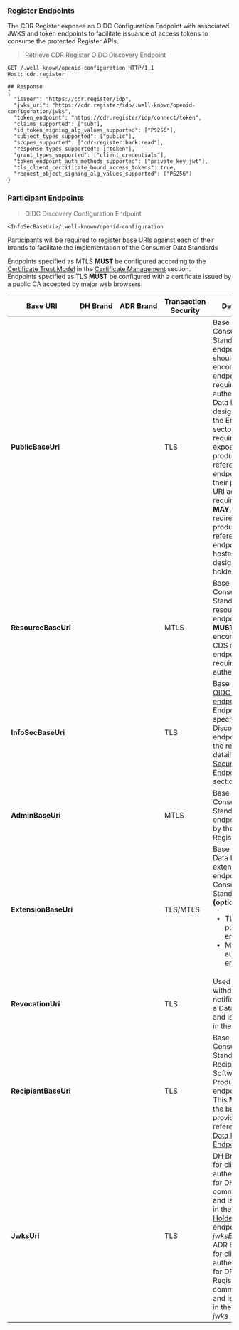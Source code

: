 ### Register Endpoints

The CDR Register exposes an OIDC Configuration Endpoint with associated JWKS and token endpoints to facilitate issuance of access tokens to consume the protected Register APIs.

> Retrieve CDR Register OIDC Discovery Endpoint

```
GET /.well-known/openid-configuration HTTP/1.1
Host: cdr.register

## Response
{
  "issuer": "https://cdr.register/idp",
  "jwks_uri": "https://cdr.register/idp/.well-known/openid-configuration/jwks",
  "token_endpoint": "https://cdr.register/idp/connect/token",
  "claims_supported": ["sub"],
  "id_token_signing_alg_values_supported": ["PS256"],
  "subject_types_supported": ["public"],
  "scopes_supported": ["cdr-register:bank:read"],
  "response_types_supported": ["token"],
  "grant_types_supported": ["client_credentials"],
  "token_endpoint_auth_methods_supported": ["private_key_jwt"],
  "tls_client_certificate_bound_access_tokens": true,
  "request_object_signing_alg_values_supported": ["PS256"]
}
```

### Participant Endpoints

> OIDC Discovery Configuration Endpoint

```
<InfoSecBaseUri>/.well-known/openid-configuration
```



Participants will be required to register base URIs against each of their brands to facilitate the implementation of the Consumer Data Standards

Endpoints specified as MTLS **MUST** be configured according to the [Certificate Trust Model](#certificate-trust-model) in the [Certificate Management](#certificate-management) section.  
Endpoints specified as TLS **MUST** be configured with a certificate issued by a public CA accepted by major web browsers.

| Base URI | DH&nbsp;Brand | ADR&nbsp;Brand | Transaction Security | Description
|-----------|:------:|:------:|----------------------|-----------------|
|**PublicBaseUri**|	<i class="icon-check"></i> | | TLS | Base URI for the Consumer Data Standard public endpoints. This should encompass all endpoints not requiring authentication.<br>Data Holders designated for the Energy sector are not required to expose energy product reference endpoints via their public base URI and are not required, but **MAY**, provide a redirect to the product reference endpoints hosted by the designated data holder. |
|**ResourceBaseUri**|	<i class="icon-check"></i> | | MTLS | Base URI for the Consumer Data Standard resource endpoints. This **MUST** encompass all CDS resource endpoints requiring authentication. |
|**InfoSecBaseUri**|	<i class="icon-check"></i> | | TLS | Base URI for the [OIDC Discovery endpoint](https://openid.net/specs/openid-connect-discovery-1_0.html) only.<br>Endpoints specified in the Discovery endpoint have the requirements detailed in the [Security Endpoints](#security-endpoints) section. |
|**AdminBaseUri**|	<i class="icon-check"></i> | | MTLS | Base URI for the Consumer Data Standard admin endpoints called by the CDR Register. |
|**ExtensionBaseUri**|	<i class="icon-check"></i> | | TLS/MTLS | Base URI for the Data Holder extension endpoints to the Consumer Data Standard **(optional)**.<ul><li>TLS: for public endpoints.<li>MTLS: for authenticated endpoints. |
|**RevocationUri**|	| <i class="icon-check"></i> | TLS | Used for consent withdrawal notification from a Data Holder and is populated in the [SSA](#dynamic-client-registration). |
|**RecipientBaseUri**|	| <i class="icon-check"></i> | TLS | Base URI for the Consumer Data Standard Data Recipient Software Product endpoints. <br>This **MUST** be the base to provide reference to [Data Recipient Endpoints](#cdr-participant-discovery-api_get-data-recipients). |
|**JwksUri**|	<i class="icon-check"></i> | <i class="icon-check"></i> | TLS | DH Brand: Used for client authentication for DH -> DRSP communication and is populated in the [Get Data Holder Brands](#cdr-participant-discovery-api_get-data-holder-brands) endpoint. (See: _jwksEndpoint_).<br>ADR Brand: Used for client authentication for DRSP -> DH & Register communication and is populated in the [SSA](#dynamic-client-registration). (See: _jwks_uri_). |

